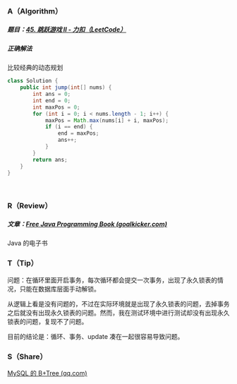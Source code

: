 ### A（Algorithm）
##### 题目：[45. 跳跃游戏 II - 力扣（LeetCode）](https://leetcode.cn/problems/jump-game-ii/)

##### 正确解法
比较经典的动态规划
```java
class Solution {
    public int jump(int[] nums) {
        int ans = 0;
        int end = 0;
        int maxPos = 0;
        for (int i = 0; i < nums.length - 1; i++) {
            maxPos = Math.max(nums[i] + i, maxPos);
            if (i == end) {
                end = maxPos;
                ans++;
            }
        }
        return ans;
    }
}
```
<br/>

### R（Review）
##### 文章：[Free Java Programming Book (goalkicker.com)](https://books.goalkicker.com/JavaBook/)

Java 的电子书
<br/>

### T（Tip）
问题：在循环里面开启事务，每次循环都会提交一次事务，出现了永久锁表的情况，只能在数据库层面手动解锁。

从逻辑上看是没有问题的，不过在实际环境就是出现了永久锁表的问题，去掉事务之后就没有出现永久锁表的问题。然而，我在测试环境中进行测试却没有出现永久锁表的问题，复现不了问题。

目前的结论是：循环、事务、update 凑在一起很容易导致问题。
<br/>

### S（Share）
[MySQL 的 B+Tree (qq.com)](https://mp.weixin.qq.com/s/cyy6p0f6v4IgSBApWYL0cQ)